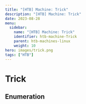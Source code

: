 ```yaml
---
title: "[HTB] Machine: Trick"
description: "[HTB] Machine: Trick"
date: 2023-08-28
menu:
  sidebar:
    name: "[HTB] Machine: Trick"
    identifier: htb-machine-Trick
    parent: htb-machines-linux
    weight: 10
hero: images/trick.png
tags: ["HTB"]
---
```


# Trick
## Enumeration